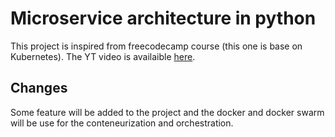# Microservice architecture in python 

This project is inspired from freecodecamp course (this one is base on Kubernetes). The YT video is 
availaible [here](https://youtu.be/hmkF77F9TLw).

## Changes 

Some feature will be added to the project and the docker and docker swarm will
be use for the conteneurization and orchestration. 
